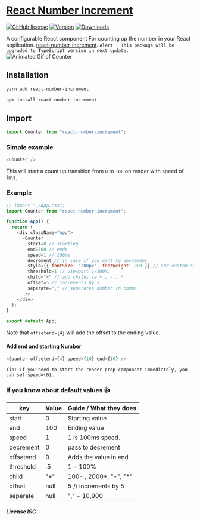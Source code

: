 # [React Number Increment](https://www.npmjs.com/package/react-number-increment)

[![GitHub license](https://img.shields.io/npm/l/react-number-increment.svg?style=plastic)]()
[![Version](https://img.shields.io/npm/v/react-number-increment)](https://www.npmjs.com/package/react-number-increment)
[![Downloads](https://img.shields.io/npm/dw/react-number-increment?style=plastic)](http://www.npmtrends.com/react-number-increment)

A configurable React component For counting up the number in your React appilcation. [react-number-increment](https://github.com/neeswebservices/react-num-counter.git).
` Alert : This package will be upgraded to TypeScript version in next update. `
![Animated Gif of Counter](https://res.cloudinary.com/dacp0r5b7/image/upload/v1662805471/icons/2022-09-10_16-00-16_1_moapkf.gif)

## Installation

```bash
yarn add react-number-increment
```

```bash
npm install react-number-increment
```

## Import

```js
import Counter from "react-number-increment";
```

### Simple example

```js
<Counter />
```

This will start a count up transition from `0` to `100` on render with speed of 1ms.

### Example

```js
// import "./App.css";
import Counter from "react-number-increment";

function App() {
  return (
    <div className="App">
      <Counter
        start=0 // starting
        end=500 // ends
        speed=1 // 100ms
        decrement // in case if you want to decrement
        style={{ fontSize: "200px", fontWeight: 900 }} // add custom style
        threshold=1 // viewport 1=100%,
        child="+" // add childs ie + , - , *
        offset=5 // increments by 5
        seperate="," // seperates number in comma
       />
    </div>
  );
}

export default App;
```

Note that `offsetend={4}` will add the offset to the ending value.

#### Add end and starting Number

```js
<Counter offsetend={4} speed={10} end={10} />
```

`Tip: If you need to start the render prop component immediately, you can set speed={0}.`

### If you know about default values 👍

| key       | Value | Guide / What they does |
| --------- | ----- | ---------------------- |
| start     | 0     | Starting value         |
| end       | 100   | Ending value           |
| speed     | 1     | 1 is 100ms speed.      |
| decrement | 0     | pass to decrement      |
| offsetend | 0     | Adds the value in end  |
| threshold | .5    | 1 = 100%               |
| child     | "+"   | 100- , 2000*, "-", "*" |
| offset    | null  | 5 // increments by 5   |
| seperate  | null  | "," - 10,900           |

##### License ISC
